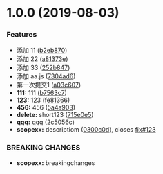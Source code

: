 <a name="1.0.0"></a>
# 1.0.0 (2019-08-03)


### Features

* 添加 11 ([b2eb870](https://github.com/weitongtong/git-demo/commit/b2eb870))
* 添加 22 ([a81373e](https://github.com/weitongtong/git-demo/commit/a81373e))
* 添加 33 ([252b847](https://github.com/weitongtong/git-demo/commit/252b847))
* 添加 aa.js ([7304ad6](https://github.com/weitongtong/git-demo/commit/7304ad6))
* 第一次提交1 ([a03c607](https://github.com/weitongtong/git-demo/commit/a03c607))
* **111:** 111 ([b7563c7](https://github.com/weitongtong/git-demo/commit/b7563c7))
* **123:** 123 ([fe81366](https://github.com/weitongtong/git-demo/commit/fe81366))
* **456:** 456 ([5a4a903](https://github.com/weitongtong/git-demo/commit/5a4a903))
* **delete:** short123 ([715e0e5](https://github.com/weitongtong/git-demo/commit/715e0e5))
* **qqq:** qqq ([2c5056c](https://github.com/weitongtong/git-demo/commit/2c5056c))
* **scopexx:** descriptiom ([0300c0d](https://github.com/weitongtong/git-demo/commit/0300c0d)), closes [fix#123](https://github.com/fix/issues/123)


### BREAKING CHANGES

* **scopexx:** breakingchanges



